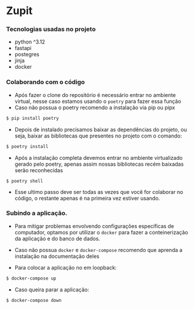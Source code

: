# Zupit

### Tecnologias usadas no projeto
- python ^3.12
- fastapi
- postegres
- jinja
- docker

### Colaborando com o código
- Após fazer o clone do repositório é necessário entrar no ambiente virtual,
nesse caso estamos usando o `poetry` para fazer essa função
- Caso não possua o poetry recomendo a instalação via pip ou pipx
```bash
$ pip install poetry
```
- Depois de instalado precisamos baixar as dependências do projeto, ou seja,
baixar as bibliotecas que presentes no projeto com o comando:
```bash
$ poetry install
```
- Após a instalação completa devemos entrar no ambiente virtualizado gerado pelo
poetry, apenas assim nossas bibliotecas recém baixadas serão reconhecidas
```
$ poetry shell
```
- Esse ultimo passo deve ser todas as vezes que você for colaborar no código, o
restante apenas é na primeira vez estiver usando.

### Subindo a aplicação.
- Para mitigar problemas envolvendo configurações específicas de computador,
optamos por utilizar o `docker` para fazer a conteinerização da aplicação e do
banco de dados.

- Caso não possua `docker` e `docker-compose` recomendo que aprenda a instalação
na documentação deles

- Para colocar a aplicação no em loopback:
```bash
$ docker-compose up
```

- Caso queira parar a aplicação:
```
$ docker-compose down
```

